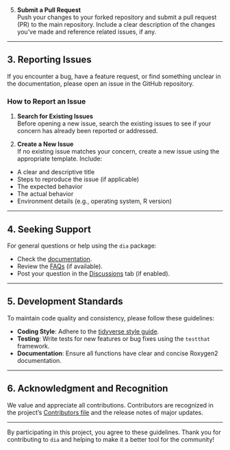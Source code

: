 
5. **Submit a Pull Request**  
Push your changes to your forked repository and submit a pull request (PR) to the main repository. Include a clear description of the changes you’ve made and reference related issues, if any.

---

## 3. **Reporting Issues**
If you encounter a bug, have a feature request, or find something unclear in the documentation, please open an issue in the GitHub repository.

### How to Report an Issue
1. **Search for Existing Issues**  
Before opening a new issue, search the existing issues to see if your concern has already been reported or addressed.

2. **Create a New Issue**  
If no existing issue matches your concern, create a new issue using the appropriate template. Include:
- A clear and descriptive title
- Steps to reproduce the issue (if applicable)
- The expected behavior
- The actual behavior
- Environment details (e.g., operating system, R version)

---

## 4. **Seeking Support**
For general questions or help using the `dia` package:
- Check the [documentation](https://danstich.github.io/dia).
- Review the [FAQs](https://github.com/danStich/dia/wiki/FAQs) (if available).
- Post your question in the [Discussions](https://github.com/danStich/dia/discussions) tab (if enabled).  

---

## 5. **Development Standards**
To maintain code quality and consistency, please follow these guidelines:
- **Coding Style**: Adhere to the [tidyverse style guide](https://style.tidyverse.org/).
- **Testing**: Write tests for new features or bug fixes using the `testthat` framework.
- **Documentation**: Ensure all functions have clear and concise Roxygen2 documentation.

---

## 6. **Acknowledgment and Recognition**
We value and appreciate all contributions. Contributors are recognized in the project’s [Contributors file](https://github.com/danStich/dia/graphs/contributors) and the release notes of major updates.

---

By participating in this project, you agree to these guidelines. Thank you for contributing to `dia` and helping to make it a better tool for the community!
